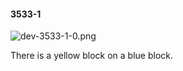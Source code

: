 #### 3533-1
![dev-3533-1-0.png](https://github.com/lil-lab/nlvr/raw/master/nlvr/dev/images/0/dev-3533-1-0.png "dev-3533-1-0.png")

There is a yellow block on a blue block.